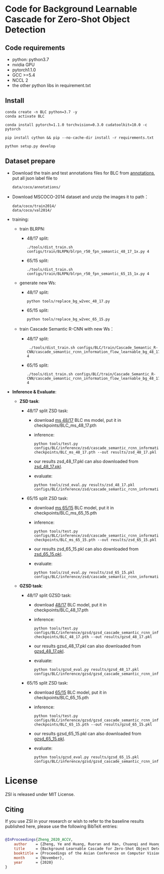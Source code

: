 
# Code for **Background Learnable Cascade for Zero-Shot Object Detection** 

## Code requirements
+ python: python3.7
+ nvidia GPU
+ pytorch1.1.0
+ GCC >=5.4
+ NCCL 2
+ the other python libs in requirement.txt

## Install 

```
conda create -n BLC python=3.7 -y
conda activate BLC

conda install pytorch=1.1.0 torchvision=0.3.0 cudatoolkit=10.0 -c pytorch

pip install cython && pip --no-cache-dir install -r requirements.txt
   
python setup.py develop
```

## Dataset prepare


- Download the train and test annotations files for BLC from [annotations](https://drive.google.com/drive/folders/1vSCRFMNayiPPRg3ZpQ36fx1pmY0GHUUM?usp=sharing), put all json label file to
    ```
    data/coco/annotations/
    ```

- Download MSCOCO-2014 dataset and unzip the images it to path： 
    ```
    data/coco/train2014/
    data/coco/val2014/
    ```


- training:
    - train BLRPN:
        - 48/17 split:
          ```
          ./tools/dist_train.sh configs/train/BLRPN/blrpn_r50_fpn_semantic_48_17_1x.py 4
          ```   
            
        - 65/15 split:
          ```
          ./tools/dist_train.sh configs/train/BLRPN/blrpn_r50_fpn_semantic_65_15_1x.py 4
          ```
    - generate new Ws:
        - 48/17 split:
          ```
          python tools/replace_bg_w2vec_48_17.py
          ```   
            
        - 65/15 split:
          ```
          python tools/replace_bg_w2vec_65_15.py
          ```
          
    - train Cascade Semantic R-CNN with new Ws：
    
         - 48/17 split:
             ```
              ./tools/dist_train.sh configs/BLC/train/Cascade_Semantic_R-CNN/cascade_semantic_rcnn_information_flow_learnable_bg_48_17_1x.py 4
            ```
            
        - 65/15 split:
          ```
          ./tools/dist_train.sh configs/BLC/train/Cascade_Semantic_R-CNN/cascade_semantic_rcnn_information_flow_learnable_bg_48_17_1x.py 4
          ```
          
- **Inference & Evaluate**:

    + **ZSD task**:

        - 48/17 split ZSD task:
            - download [ms 48/17](https://drive.google.com/file/d/11LA3C3B-LzTISATCdei6fUFvhlb5rqhK/view?usp=sharing) BLC ms model, put it in checkpoints/BLC_ms_48_17.pth
            
            - inference:
                ```
                python tools/test.py configs/BLC/inference/zsd/cascade_semantic_rcnn_information_flow_learnable_bg_48_17_1x.py  checkpoints/BLC_ms_48_17.pth --out results/zsd_48_17.pkl
                ```
            - our results zsd_48_17.pkl can also downloaded from [zsd_48_17.pkl](https://drive.google.com/file/d/1fCzaWe3ErbNCaSSV00si8eS7RyYxb1mL/view?usp=sharing).
            - evaluate:
                ```
                python tools/zsd_eval.py results/zsd_48_17.pkl configs/BLC/inference/zsd/cascade_semantic_rcnn_information_flow_learnable_bg_48_17_1x.py
                ```
        - 65/15 split ZSD task:
            - download [ms 65/15](https://drive.google.com/file/d/1IHCWTKt5kxbCxQ2tskafbbql6Fqj-Rkf/view?usp=sharing) BLC model, put it in checkpoints/BLC_ms_65_15.pth
            
            - inference:
                ```
                python tools/test.py configs/BLC/inference/zsd/cascade_semantic_rcnn_information_flow_learnable_bg_65_15_1x.py  checkpoints/BLC_ms_65_15.pth --out results/zsd_65_15.pkl
                ```
            - our results zsd_65_15.pkl can also downloaded from [zsd_65_15.pkl](https://drive.google.com/file/d/16e1V7wHxVOOpgE4yFjOeqSS_cC9WvqvL/view?usp=sharing).
            - evaluate:
                ```
                python tools/zsd_eval.py results/zsd_65_15.pkl configs/BLC/inference/zsd/cascade_semantic_rcnn_information_flow_learnable_bg_65_15_1x.py
                ```

    + **GZSD task**:

        - 48/17 split GZSD task:
            - download [48/17](https://drive.google.com/file/d/1FM6AQ-ew6o-J-MedqniqhEOpReRRmwXV/view?usp=sharing) BLC model, put it in checkpoints/BLC_48_17.pth
            
            - inference:
                ```
                python tools/test.py configs/BLC/inference/gzsd/gzsd_cascade_semantic_rcnn_information_flow_learnable_bg_48_17_1x.py checkpoints/BLC_48_17.pth --out results/gzsd_48_17.pkl
                ```
            - our results gzsd_48_17.pkl can also downloaded from [gzsd_48_17.pkl](https://drive.google.com/file/d/1J9_JZDQxVa_GdWDwgmOZ8JOrGtPnpdBD/view?usp=sharing).
            - evaluate:
                ```
                python tools/gzsd_eval.py results/gzsd_48_17.pkl configs/BLC/inference/gzsd/gzsd_cascade_semantic_rcnn_information_flow_learnable_bg_48_17_1x.py
                ```
        - 65/15 split ZSD task:
             - download [65/15](https://drive.google.com/file/d/1r5vrr5sYcIWOGZtH6yllz_i7hVBHkq8k/view?usp=sharing) BLC model, put it in checkpoints/BLC_65_15.pth
            
            - inference:
                ```
                python tools/test.py configs/BLC/inference/gzsd/gzsd_cascade_semantic_rcnn_information_flow_learnable_bg_65_15_1x.py checkpoints/BLC_65_15.pth --out results/gzsd_65_15.pkl
                ```
            - our results gzsd_65_15.pkl can also downloaded from [gzsd_65_15.pkl](https://drive.google.com/file/d/1cDMhQG9N6qW3AxQjrpu-I_om2wJqV8PK/view?usp=sharing).
            - evaluate:
                ```
                python tools/gzsd_eval.py results/gzsd_65_15.pkl configs/BLC/inference/gzsd/gzsd_cascade_semantic_rcnn_information_flow_learnable_bg_65_15_1x.py
                ```
# License

ZSI is released under MIT License.


## Citing

If you use ZSI in your research or wish to refer to the baseline results published here, please use the following BibTeX entries:

```BibTeX

@InProceedings{Zheng_2020_ACCV,
    author    = {Zheng, Ye and Huang, Ruoran and Han, Chuanqi and Huang, Xi and Cui, Li},
    title     = {Background Learnable Cascade for Zero-Shot Object Detection},
    booktitle = {Proceedings of the Asian Conference on Computer Vision (ACCV)},
    month     = {November},
    year      = {2020}
}

```
